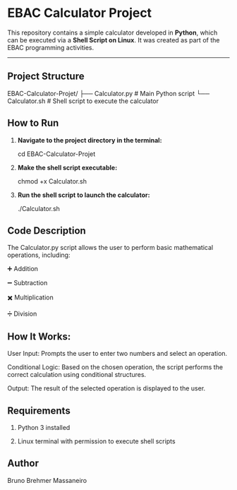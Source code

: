 # EBAC Calculator Project

This repository contains a simple calculator developed in **Python**, which can be executed via a **Shell Script on Linux**. It was created as part of the EBAC programming activities.

---

## Project Structure

EBAC-Calculator-Projet/
├── Calculator.py # Main Python script
└── Calculator.sh # Shell script to execute the calculator

## How to Run

1. **Navigate to the project directory in the terminal:**
   
   cd EBAC-Calculator-Projet

2. **Make the shell script executable:**

   chmod +x Calculator.sh

3. **Run the shell script to launch the calculator:**

   ./Calculator.sh

## Code Description

The Calculator.py script allows the user to perform basic mathematical operations, including:

➕ Addition

➖ Subtraction

✖️ Multiplication

➗ Division

## How It Works:

User Input: Prompts the user to enter two numbers and select an operation.

Conditional Logic: Based on the chosen operation, the script performs the correct calculation using conditional structures.

Output: The result of the selected operation is displayed to the user.

## Requirements

1. Python 3 installed

2. Linux terminal with permission to execute shell scripts

## Author

Bruno Brehmer Massaneiro

